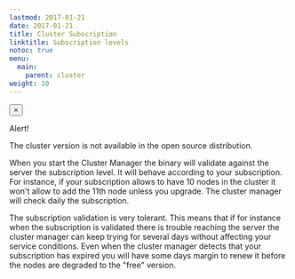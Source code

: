 ```yaml
---
lastmod: 2017-01-21
date: 2017-01-21
title: Cluster Subscription
linktitle: Subscription levels
notoc: true
menu:
  main:
    parent: cluster
weight: 10
---
```

<div class="alert alert-warning alert-dismissible">
    <button type="button" class="close" data-dismiss="alert" aria-hidden="true">×</button>
    <p><i class="icon fa fa-warning"></i> Alert!</p>
    The cluster version is not available in the open source distribution.
</div>

When you start the Cluster Manager the binary will validate against the server the subscription level. It will behave
according to your subscription. For instance, if your subscription allows to have 10 nodes in the cluster it won't allow
 to add the 11th node unless you upgrade. The cluster manager will check daily the subscription.

 The subscription validation is very tolerant. This means that if for instance when the subscription is validated there
 is trouble reaching the server the cluster manager can keep trying for several days without affecting your service
 conditions. Even when the cluster manager detects that your subscription has expired you will have some days margin
 to renew it before the nodes are degraded to the "free" version.
